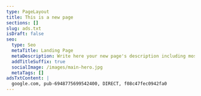 ```yaml
---
type: PageLayout
title: This is a new page
sections: []
slug: ads.txt
isDraft: false
seo:
  type: Seo
  metaTitle: Landing Page
  metaDescription: Write here your new page's description including most relevant keywords.
  addTitleSuffix: true
  socialImage: /images/main-hero.jpg
  metaTags: []
adsTxtContent: |
  google.com, pub-6948775699542400, DIRECT, f08c47fec0942fa0
---
```

